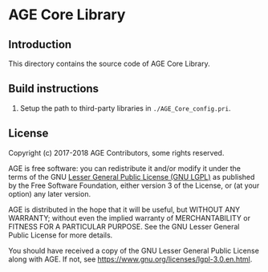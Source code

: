 # AGE Core Library

## Introduction

This directory contains the source code of AGE Core Library.

## Build instructions

1. Setup the path to third-party libraries in `./AGE_Core_config.pri`.



## License

Copyright (c) 2017-2018 AGE Contributors, some rights reserved.

AGE is free software: you can redistribute it and/or modify
it under the terms of the GNU [Lesser General Public License (GNU LGPL)](LICENSE "LICENSE")
as published by the Free Software Foundation, either version 3 of the License,
or (at your option) any later version.

AGE is distributed in the hope that it will be useful,
but WITHOUT ANY WARRANTY; without even the implied warranty of
MERCHANTABILITY or FITNESS FOR A PARTICULAR PURPOSE.  See the
GNU Lesser General Public License for more details.

You should have received a copy of the GNU Lesser General Public License
along with AGE. If not, see
<https://www.gnu.org/licenses/lgpl-3.0.en.html>.
